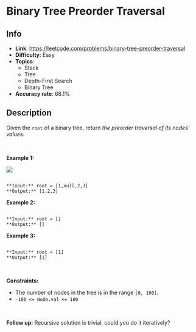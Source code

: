 # Binary Tree Preorder Traversal

## Info  
- **Link**: https://leetcode.com/problems/binary-tree-preorder-traversal
- **Difficulty**: Easy  
- **Topics**:   
    - Stack
    - Tree
    - Depth-First Search
    - Binary Tree
- **Accuracy rate**: 68.1%  

## Description  
    
Given the `root` of a binary tree, return *the preorder traversal of its nodes' values*.


 


**Example 1:**


![](https://assets.leetcode.com/uploads/2020/09/15/inorder_1.jpg)

```

**Input:** root = [1,null,2,3]
**Output:** [1,2,3]

```

**Example 2:**



```

**Input:** root = []
**Output:** []

```

**Example 3:**



```

**Input:** root = [1]
**Output:** [1]

```

 


**Constraints:**


* The number of nodes in the tree is in the range `[0, 100]`.
* `-100 <= Node.val <= 100`


 


**Follow up:** Recursive solution is trivial, could you do it iteratively?


  
    